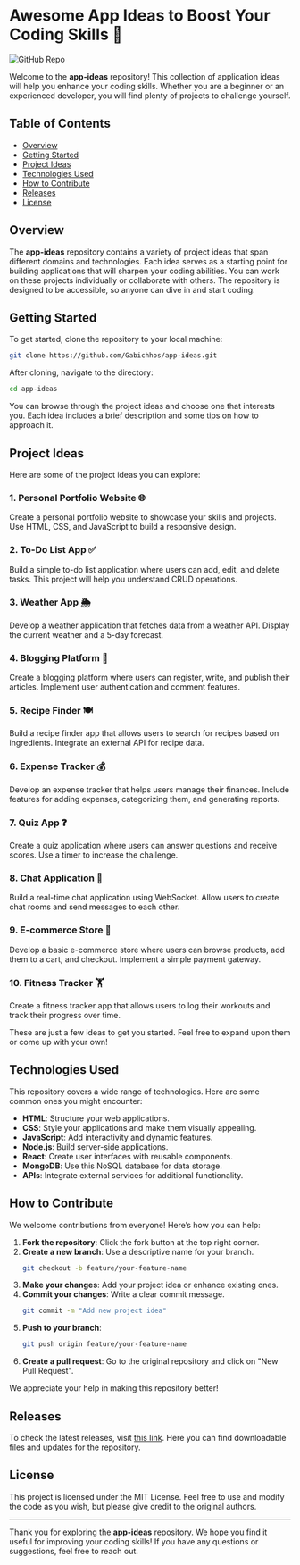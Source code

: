 # Awesome App Ideas to Boost Your Coding Skills 🚀

![GitHub Repo](https://img.shields.io/badge/GitHub-Repo-blue?style=flat&logo=github)

Welcome to the **app-ideas** repository! This collection of application ideas will help you enhance your coding skills. Whether you are a beginner or an experienced developer, you will find plenty of projects to challenge yourself.

## Table of Contents

- [Overview](#overview)
- [Getting Started](#getting-started)
- [Project Ideas](#project-ideas)
- [Technologies Used](#technologies-used)
- [How to Contribute](#how-to-contribute)
- [Releases](#releases)
- [License](#license)

## Overview

The **app-ideas** repository contains a variety of project ideas that span different domains and technologies. Each idea serves as a starting point for building applications that will sharpen your coding abilities. You can work on these projects individually or collaborate with others. The repository is designed to be accessible, so anyone can dive in and start coding.

## Getting Started

To get started, clone the repository to your local machine:

```bash
git clone https://github.com/Gabichhos/app-ideas.git
```

After cloning, navigate to the directory:

```bash
cd app-ideas
```

You can browse through the project ideas and choose one that interests you. Each idea includes a brief description and some tips on how to approach it.

## Project Ideas

Here are some of the project ideas you can explore:

### 1. Personal Portfolio Website 🌐

Create a personal portfolio website to showcase your skills and projects. Use HTML, CSS, and JavaScript to build a responsive design.

### 2. To-Do List App ✅

Build a simple to-do list application where users can add, edit, and delete tasks. This project will help you understand CRUD operations.

### 3. Weather App 🌦️

Develop a weather application that fetches data from a weather API. Display the current weather and a 5-day forecast.

### 4. Blogging Platform 📝

Create a blogging platform where users can register, write, and publish their articles. Implement user authentication and comment features.

### 5. Recipe Finder 🍽️

Build a recipe finder app that allows users to search for recipes based on ingredients. Integrate an external API for recipe data.

### 6. Expense Tracker 💰

Develop an expense tracker that helps users manage their finances. Include features for adding expenses, categorizing them, and generating reports.

### 7. Quiz App ❓

Create a quiz application where users can answer questions and receive scores. Use a timer to increase the challenge.

### 8. Chat Application 💬

Build a real-time chat application using WebSocket. Allow users to create chat rooms and send messages to each other.

### 9. E-commerce Store 🛒

Develop a basic e-commerce store where users can browse products, add them to a cart, and checkout. Implement a simple payment gateway.

### 10. Fitness Tracker 🏋️

Create a fitness tracker app that allows users to log their workouts and track their progress over time.

These are just a few ideas to get you started. Feel free to expand upon them or come up with your own!

## Technologies Used

This repository covers a wide range of technologies. Here are some common ones you might encounter:

- **HTML**: Structure your web applications.
- **CSS**: Style your applications and make them visually appealing.
- **JavaScript**: Add interactivity and dynamic features.
- **Node.js**: Build server-side applications.
- **React**: Create user interfaces with reusable components.
- **MongoDB**: Use this NoSQL database for data storage.
- **APIs**: Integrate external services for additional functionality.

## How to Contribute

We welcome contributions from everyone! Here’s how you can help:

1. **Fork the repository**: Click the fork button at the top right corner.
2. **Create a new branch**: Use a descriptive name for your branch.
   ```bash
   git checkout -b feature/your-feature-name
   ```
3. **Make your changes**: Add your project idea or enhance existing ones.
4. **Commit your changes**: Write a clear commit message.
   ```bash
   git commit -m "Add new project idea"
   ```
5. **Push to your branch**: 
   ```bash
   git push origin feature/your-feature-name
   ```
6. **Create a pull request**: Go to the original repository and click on "New Pull Request".

We appreciate your help in making this repository better!

## Releases

To check the latest releases, visit [this link](https://github.com/Gabichhos/app-ideas/releases). Here you can find downloadable files and updates for the repository. 

## License

This project is licensed under the MIT License. Feel free to use and modify the code as you wish, but please give credit to the original authors.

---

Thank you for exploring the **app-ideas** repository. We hope you find it useful for improving your coding skills! If you have any questions or suggestions, feel free to reach out.
